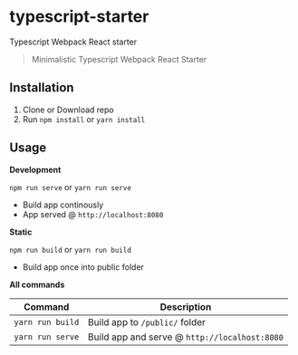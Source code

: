 # typescript-starter
Typescript Webpack React starter
> Minimalistic Typescript Webpack React Starter

## Installation

1. Clone or Download repo
2. Run `npm install` or `yarn install`

## Usage

**Development**

`npm run serve` or `yarn run serve`

- Build app continously
- App served @ `http://localhost:8080`

**Static**

`npm run build` or `yarn run build`

- Build app once into public folder

**All commands**

| Command          | Description                                          |
| ---------------- | ---------------------------------------------------- |
| `yarn run build` | Build app to `/public/` folder                       |
| `yarn run serve` | Build app and serve @ `http://localhost:8080`        |
